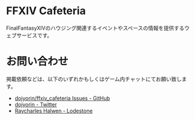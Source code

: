 # FFXIV Cafeteria
FinalFantasyXIVのハウジング関連するイベントやスペースの情報を提供するウェブサービスです。

# お問い合わせ
掲載依頼などは、以下のいずれかもしくはゲーム内チャットにてお願い致します。

- [dojyorin/ffxiv_cafeteria Issues - GitHub](https://github.com/dojyorin/ffxiv_cafeteria/issues)
- [dojyorin - Twitter](https://twitter.com/dojyorin)
- [Raycharles Halwen - Lodestone](https://jp.finalfantasyxiv.com/lodestone/character/?q=Raycharles+Halwen&gcid=3&blog_lang=ja)